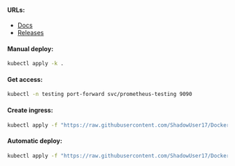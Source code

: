 #### URLs:
- [Docs](https://prometheus.io/docs/introduction/overview/)
- [Releases](https://github.com/prometheus/prometheus/releases)

#### Manual deploy:
```bash
kubectl apply -k .
```

#### Get access:
```bash
kubectl -n testing port-forward svc/prometheus-testing 9090
```

#### Create ingress:
```bash
kubectl apply -f "https://raw.githubusercontent.com/ShadowUser17/DockerTemplates/master/K8S/prometheus-testing/ingress-test.yml"
```

#### Automatic deploy:
```bash
kubectl apply -f "https://raw.githubusercontent.com/ShadowUser17/DockerTemplates/master/K8S/prometheus-testing/fluxcd-deploy.yml"
```
